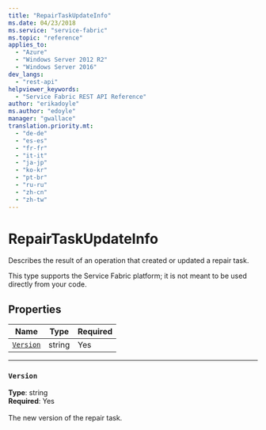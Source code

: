 ```yaml
---
title: "RepairTaskUpdateInfo"
ms.date: 04/23/2018
ms.service: "service-fabric"
ms.topic: "reference"
applies_to: 
  - "Azure"
  - "Windows Server 2012 R2"
  - "Windows Server 2016"
dev_langs: 
  - "rest-api"
helpviewer_keywords: 
  - "Service Fabric REST API Reference"
author: "erikadoyle"
ms.author: "edoyle"
manager: "gwallace"
translation.priority.mt: 
  - "de-de"
  - "es-es"
  - "fr-fr"
  - "it-it"
  - "ja-jp"
  - "ko-kr"
  - "pt-br"
  - "ru-ru"
  - "zh-cn"
  - "zh-tw"
---
```

# RepairTaskUpdateInfo

Describes the result of an operation that created or updated a repair task.

This type supports the Service Fabric platform; it is not meant to be used directly from your code.


## Properties
| Name | Type | Required |
| --- | --- | --- |
| [`Version`](#version) | string | Yes |

____
### `Version`
__Type__: string <br/>
__Required__: Yes<br/>
<br/>
The new version of the repair task.
